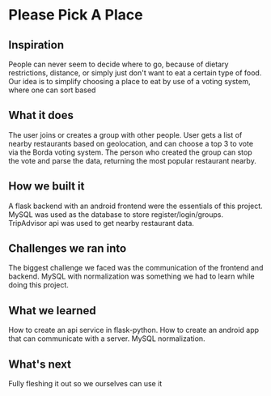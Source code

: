 # Please Pick A Place
## Inspiration
People can never seem to decide where to go, because of dietary restrictions, distance, or simply just don't want to eat a certain type of food. Our idea is to simplify choosing a place to eat by use of a voting system, where one can sort based 

## What it does
The user joins or creates a group with other people.
User gets a list of nearby restaurants based on geolocation, and can choose a top 3 to vote via the Borda voting system. The person who created the group can stop the vote and parse the data, returning the most popular restaurant nearby.

## How we built it
A flask backend with an android frontend were the essentials of this project. 
MySQL was used as the database to store register/login/groups.
TripAdvisor api was used to get nearby restaurant data.

## Challenges we ran into
The biggest challenge we faced was the communication of the frontend and backend. MySQL with normalization was something we had to learn while doing this project.

## What we learned
How to create an api service in flask-python.
How to create an android app that can communicate with a server.
MySQL normalization.

## What's next
Fully fleshing it out so we ourselves can use it
